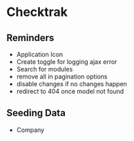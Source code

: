 # Checktrak

## Reminders

- Application Icon
- Create toggle for logging ajax error
- Search for modules
- remove all in pagination options
- disable changes if no changes happen
- redirect to 404 once model not found

## Seeding Data

- Company
